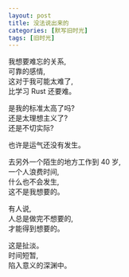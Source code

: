 ```yaml
---
layout: post
title: 没法说出来的
categories: [默写旧时光]
tags: [旧时光]
---
```


我想要难忘的关系,  
可靠的感情,  
这对于我可能太难了,  
比学习 Rust 还要难。    

是我的标准太高了吗?   
还是太理想主义了?   
还是不切实际?   

也许是运气还没有发生。

去另外一个陌生的地方工作到 40 岁,   
一个人浪费时间,   
什么也不会发生,   
这不是我想要的。   

有人说,   
人总是做完不想要的,     
才能得到想要的。   

这是扯淡。  
时间短暂,   
陷入意义的深渊中。